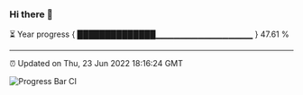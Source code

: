 ### Hi there 👋

⏳ Year progress { ██████████████▁▁▁▁▁▁▁▁▁▁▁▁▁▁▁▁ } 47.61 %

---

⏰ Updated on Thu, 23 Jun 2022 18:16:24 GMT

![Progress Bar CI](https://github.com/liununu/liununu/workflows/Progress%20Bar%20CI/badge.svg)

